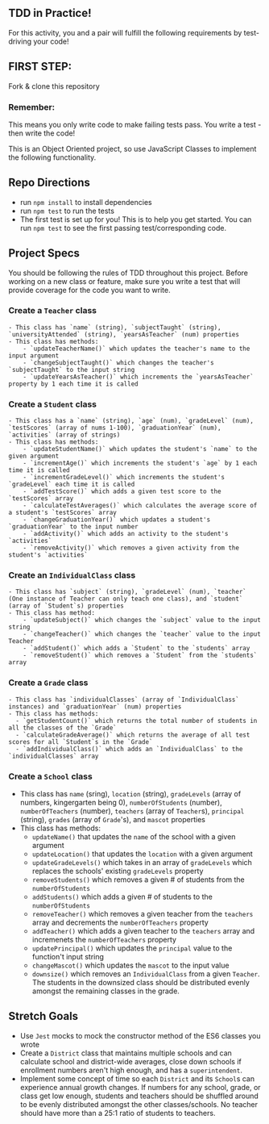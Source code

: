 ## TDD in Practice!

For this activity, you and a pair will fulfill the following requirements by test-driving your code!

## FIRST STEP:
Fork & clone this repository

### Remember:
This means you only write code to make failing tests pass. You write a test - then write the code!

This is an Object Oriented project, so use JavaScript Classes to implement the following functionality.


## Repo Directions
- run `npm install` to install dependencies
- run `npm test` to run the tests
- The first test is set up for you! This is to help you get started. You can run `npm test` to see the first passing test/corresponding code.


## Project Specs

You should be following the rules of TDD throughout this project. Before working on a new class or feature, make sure you write a test that will provide coverage for the code you want to write.

### Create a `Teacher` class
    - This class has `name` (string), `subjectTaught` (string), `universityAttended` (string), `yearsAsTeacher` (num) properties
    - This class has methods:
        - `updateTeacherName()` which updates the teacher's name to the input argument
        - `changeSubjectTaught()` which changes the teacher's `subjectTaught` to the input string
        - `updateYearsAsTeacher()` which increments the `yearsAsTeacher` property by 1 each time it is called


### Create a `Student` class
    - This class has a `name` (string), `age` (num), `gradeLevel` (num), `testScores` (array of nums 1-100), `graduationYear` (num), `activities` (array of strings)
    - This class has methods:
        - `updateStudentName()` which updates the student's `name` to the given argument
        - `incrementAge()` which increments the student's `age` by 1 each time it is called
        - `incrementGradeLevel()` which increments the student's `gradeLevel` each time it is called
        - `addTestScore()` which adds a given test score to the `testScores` array
        - `calculateTestAverages()` which calculates the average score of a student's `testScores` array
        - `changeGraduationYear()` which updates a student's `graduationYear` to the input number
        - `addActivity()` which adds an activity to the student's `activities`
        - `removeActivity()` which removes a given activity from the student's `activities`


### Create an `IndividualClass` class
    - This class has `subject` (string), `gradeLevel` (num), `teacher` (One instance of Teacher can only teach one class), and `student` (array of `Student`s) properties
    - This class has method:
        - `updateSubject()` which changes the `subject` value to the input string
        - `changeTeacher()` which changes the `teacher` value to the input Teacher
        - `addStudent()` which adds a `Student` to the `students` array
        - `removeStudent()` which removes a `Student` from the `students` array


### Create a `Grade` class
    - This class has `individualClasses` (array of `IndividualClass` instances) and `graduationYear` (num) properties
    - This class has methods:
      - `getStudentCount()` which returns the total number of students in all the classes of the `Grade`
      - `calculateGradeAverage()` which returns the average of all test scores for all `Student`s in the `Grade`
      - `addIndividualClass()` which adds an `IndividualClass` to the `individualClasses` array

### Create a `School` class
  - This class has `name` (sring), `location` (string), `gradeLevels` (array of numbers, kingergarten being 0), `numberOfStudents` (number), `numberOfTeachers` (number), `teachers` (array of `Teacher`s), `principal` (string), `grades` (array of `Grade`'s), and `mascot` properties
  - This class has methods:
    - `updateName()` that updates the `name` of the school with a given argument
    - `updateLocation()` that updates the `location` with a given argument
    - `updateGradeLevels()` which takes in an array of `gradeLevels` which replaces the schools' existing `gradeLevels` property
    - `removeStudents()` which removes a given # of students from the `numberOfStudents`
    - `addStudents()` which adds a given # of students to the `numberOfStudents`
    - `removeTeacher()` which removes a given teacher from the `teachers` array and decrements the `numberOfTeachers` property
    - `addTeacher()` which adds a given teacher to the `teachers` array and incremenets the `numberOfTeachers` property
    - `updatePrincipal()` which updates the `principal` value to the function't input string
    - `changeMascot()` which updates the `mascot` to the input value
    - `downsize()` which removes an `IndividualClass` from a given `Teacher`. The students in the downsized class should be distributed evenly amongst the remaining classes in the grade.

## Stretch Goals
* Use `Jest` mocks to mock the constructor method of the ES6 classes you wrote
* Create a `District` class that maintains multiple schools and can calculate school and district-wide averages, close down schools if enrollment numbers aren't high enough, and has a `superintendent`.
* Implement some concept of time so each `District` and its `School`s can experience annual growth changes. If numbers for any school, grade, or class get low enough, students and teachers should be shuffled around to be evenly distributed amongst the other classes/schools. No teacher should have more than a 25:1 ratio of students to teachers.